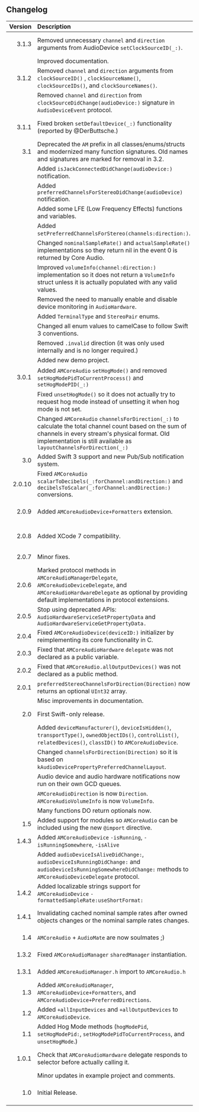 ## Changelog

| Version        | Description| Date     |
| -------------:|:------------- |:--------:|
| 3.1.3           | Removed unnecessary `channel` and `direction` arguments from AudioDevice `setClockSourceID(_:)`. | September 26th, 2017 |
|                    | Improved documentation. | |
| 3.1.2           | Removed `channel` and `direction` arguments from `clockSourceID()` , `clockSourceName()`,  `clockSourceIDs()`, and `clockSourceNames()`. | September 12th, 2017 |
|                    | Removed `channel` and `direction` from  `clockSourceDidChange(audioDevice:)` signature in `AudioDeviceEvent` protocol. | |
| 3.1.1           | Fixed broken `setDefaultDevice(_:)` functionality (reported by @DerButtsche.) | March 13th, 2017 |
| 3.1              | Deprecated the `AM` prefix in all classes/enums/structs and modernized many function signatures. Old names and signatures are marked for removal in 3.2. | December 21st, 2016 |
|                    | Added `isJackConnectedDidChange(audioDevice:)` notification. | |
|                    | Added `preferredChannelsForStereoDidChange(audioDevice)` notification. | |
|                    | Added some LFE (Low Frequency Effects) functions and variables. | |
|                    | Added `setPreferredChannelsForStereo(channels:direction:)`. | |
|                    | Changed `nominalSampleRate()` and `actualSampleRate()` implementations so they return nil in the event 0 is returned by Core Audio. | |
|                    | Improved `volumeInfo(channel:direction:)` implementation so it does not return a `VolumeInfo` struct unless it is actually populated with any valid values. | |
|                    | Removed the need to manually enable and disable device monitoring in `AudioHardware`. | |
|                    | Added `TerminalType` and `StereoPair` enums. | |
|                    | Changed all enum values to camelCase to follow Swift 3 conventions. | |
|                    | Removed `.invalid` direction (it was only used internally and is no longer required.) | |
|                    | Added new demo project. | |
| 3.0.1           | Added `AMCoreAudio` `setHogMode()` and removed `setHogModePidToCurrentProcess()` and `setHogModePID(_:)` | October 30th, 2016 |
|                    | Fixed `unsetHogMode()` so it does not actually try to request hog mode instead of unsetting it when hog mode is not set. | |
|                    | Changed `AMCoreAudio` `channelsForDirection(_:)` to calculate the total channel count based on the sum of channels in every stream's physical format. Old implementation is still available as `layoutChannelsForDirection(_:)` | |
| 3.0              | Added Swift 3 support and new Pub/Sub notification system. | October 5th, 2016 |
| 2.0.10         | Fixed `AMCoreAudio` `scalarToDecibels(_:forChannel:andDirection:)` and `decibelsToScalar(_:forChannel:andDirection:)` conversions. | January 19th, 2016 |
| 2.0.9           | Added `AMCoreAudioDevice+Formatters` extension. | January 18th, 2016 |
| 2.0.8           | Added XCode 7 compatibility. | September 17th, 2015 |
| 2.0.7           | Minor fixes. | July 13th, 2015 |
| 2.0.6           | Marked protocol methods in `AMCoreAudioManagerDelegate`, `AMCoreAudioDeviceDelegate`, and `AMCoreAudioHardwareDelegate` as optional by providing default implementations in protocol extensions. | July 13th, 2015 |
| 2.0.5           | Stop using deprecated APIs: `AudioHardwareServiceSetPropertyData` and `AudioHardwareServiceGetPropertyData.` | July 13th, 2015 |
| 2.0.4           | Fixed `AMCoreAudioDevice(deviceID:)` initializer by reimplementing its core functionality in C. | July 13th, 2015 |
| 2.0.3           | Fixed that `AMCoreAudioHardware` `delegate` was not declared as a public variable. | July 13th, 2015 |
| 2.0.2           | Fixed that `AMCoreAudio.allOutputDevices()` was not declared as a public method. | July 13th, 2015 |
| 2.0.1           | `preferredStereoChannelsForDirection(Direction)` now returns an optional `UInt32` array. | July 12th, 2015 |
|                    | Misc improvements in documentation. | |
| 2.0              | First Swift-only release. | July 12th, 2015 |
|                    | Added `deviceManufacturer()`, `deviceIsHidden()`, `transportType()`, `ownedObjectIDs()`, `controlList()`, `relatedDevices()`, `classID()` to `AMCoreAudioDevice`. | |
|                    | Changed `channelsForDirection(Direction)` so it is based on `kAudioDevicePropertyPreferredChannelLayout`. | |
|                    | Audio device and audio hardware notifications now run on their own GCD queues. | |
|                    | `AMCoreAudioDirection` is now `Direction`. `AMCoreAudioVolumeInfo` is now `VolumeInfo`. | |
|                    | Many functions DO return optionals now. | |
| 1.5              | Added support for modules so `AMCoreAudio` can be included using the new `@import` directive. | July 6th, 2015 |
| 1.4.3           | Added `AMCoreAudioDevice` `-isRunning`, `-isRunningSomewhere`, `-isAlive` | May 24th, 2015 |
|                    | Added `audioDeviceIsAliveDidChange:`, `audioDeviceIsRunningDidChange:` and `audioDeviceIsRunningSomewhereDidChange:` methods to `AMCoreAudioDeviceDelegate` protocol. | |
| 1.4.2           | Added localizable strings support for `AMCoreAudioDevice` `-formattedSampleRate:useShortFormat:` | March 7th, 2015 |
| 1.4.1           | Invalidating cached nominal sample rates after owned objects changes or the nominal sample rates changes. | October 27th, 2014 |
| 1.4              | `AMCoreAudio` + `AudioMate` are now soulmates ;) | July 26th, 2014 |
| 1.3.2           | Fixed `AMCoreAudioManager` `sharedManager` instantiation. | July 25th, 2014 |
| 1.3.1           | Added `AMCoreAudioManager.h` import to `AMCoreAudio.h` | July 25th, 2014 |
| 1.3              | Added `AMCoreAudioManager`, `AMCoreAudioDevice+Formatters`, and `AMCoreAudioDevice+PreferredDirections`. | July 16th, 2014 |
| 1.2              | Added `+allInputDevices` and `+allOutputDevices` to `AMCoreAudioDevice`. | June 28th, 2014 |
| 1.1              | Added Hog Mode methods (`hogModePid`, `setHogModePid:`, `setHogModePidToCurrentProcess`, and `unsetHogMode`.) | May 3rd, 2014 |
| 1.0.1           | Check that `AMCoreAudioHardware` delegate responds to selector before actually calling it. | March 28th, 2014 |
|                    | Minor updates in example project and comments. | |
| 1.0              | Initial Release. | March 24th, 2014 |

